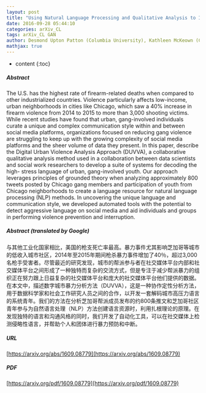 ```yaml
---
layout: post
title: "Using Natural Language Processing and Qualitative Analysis to Intervene in Gang Violence: A Collaboration Between Social Work Researchers and Data Scientists"
date: 2016-09-28 05:44:10
categories: arXiv_CL
tags: arXiv_CL GAN
author: Desmond Upton Patton (Columbia University), Kathleen McKeown (Columbia University), Owen Rambow (Columbia University), Jamie Macbeth (Columbia University)
mathjax: true
---
```


* content
{:toc}

##### Abstract
The U.S. has the highest rate of firearm-related deaths when compared to other industrialized countries. Violence particularly affects low-income, urban neighborhoods in cities like Chicago, which saw a 40% increase in firearm violence from 2014 to 2015 to more than 3,000 shooting victims. While recent studies have found that urban, gang-involved individuals curate a unique and complex communication style within and between social media platforms, organizations focused on reducing gang violence are struggling to keep up with the growing complexity of social media platforms and the sheer volume of data they present. In this paper, describe the Digital Urban Violence Analysis Approach (DUVVA), a collaborative qualitative analysis method used in a collaboration between data scientists and social work researchers to develop a suite of systems for decoding the high- stress language of urban, gang-involved youth. Our approach leverages principles of grounded theory when analyzing approximately 800 tweets posted by Chicago gang members and participation of youth from Chicago neighborhoods to create a language resource for natural language processing (NLP) methods. In uncovering the unique language and communication style, we developed automated tools with the potential to detect aggressive language on social media and aid individuals and groups in performing violence prevention and interruption.

##### Abstract (translated by Google)
与其他工业化国家相比，美国的枪支死亡率最高。暴力事件尤其影响芝加哥等城市的低收入城市社区，2014年至2015年期间枪杀暴力事件增加了40％，超过3,000名枪手受害者。尽管最近的研究发现，城市的帮派参与者在社交媒体平台内部和社交媒体平台之间形成了一种独特而复杂的交流方式，但是专注于减少帮派暴力的组织正在努力跟上日益复杂的社交媒体平台和庞大的社交媒体平台他们提供的数据。在本文中，描述数字城市暴力分析方法（DUVVA），这是一种协作定性分析方法，用于数据科学家和社会工作研究人员之间的合作，以开发一套解码城市高压力语言的系统青年。我们的方法在分析芝加哥帮派成员发布的约800条推文和芝加哥社区青年参与为自然语言处理（NLP）方法创建语言资源时，利用扎根理论的原理。在发现独特的语言和沟通风格的同时，我们开发了自动化工具，可以在社交媒体上检测侵略性语言，并帮助个人和团体进行暴力预防和中断。

##### URL
[https://arxiv.org/abs/1609.08779](https://arxiv.org/abs/1609.08779)

##### PDF
[https://arxiv.org/pdf/1609.08779](https://arxiv.org/pdf/1609.08779)


